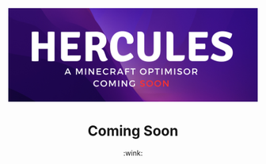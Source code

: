 <div align="center" id="top"> 
<img src="./beta.png">

</br>

<h1 align="center">Coming Soon</h1>
:wink: